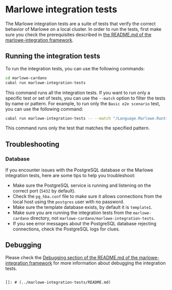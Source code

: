 # Marlowe integration tests

The Marlowe integration tests are a suite of tests that verify the correct behavior of Marlowe on a local cluster. In order to run the tests, first make sure you check the prerequisites described in [the README.md of the marlowe-integration framework](../marlowe-integration/README.md).

## Running the integration tests

To run the integration tests, you can use the following commands:

```bash
cd marlowe-cardano
cabal run marlowe-integration-tests
```

This command runs all the integration tests. If you want to run only a specific test or set of tests, you can use the `--match` option to filter the tests by name or pattern. For example, to run only the `Basic e2e scenario` test, you can use the following command:

```bash
cabal run marlowe-integration-tests -- --match "/Language.Marlowe.Runtime.Integration/Marlowe runtime API/Basic e2e scenario/"
```

This command runs only the test that matches the specified pattern.

## Troubleshooting

### Database

If you encounter issues with the PostgreSQL database or the Marlowe integration tests, here are some tips to help you troubleshoot:

- Make sure the PostgreSQL service is running and listening on the correct port (`5432` by default).
- Check the `pg_hba.conf` file to make sure it allows connections from the local host using the `postgres` user with no password.
- Make sure the template database exists, by default it is `template1`.
- Make sure you are running the integration tests from the `marlowe-cardano` directory, not `marlowe-cardano/marlowe-integration-tests`.
- If you see error messages about the PostgreSQL database rejecting connections, check the PostgreSQL logs for clues.


## Debugging

Please check the [Debugging section of the README.md of the marlowe-integration framework](../marlowe-integration/README.md) for more information about debugging the integration tests.
```

[]: # (../marlowe-integration-tests/README.md)
